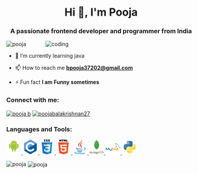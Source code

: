 <h1 align="center">Hi 👋, I'm Pooja</h1>
<h3 align="center">A passionate frontend developer and programmer from India</h3>
<img align="right" alt="coding" width="400" src="https://image.shutterstock.com/image-vector/cartoon-girl-brackets-working-on-260nw-261544175.jpg"/>
<p align="left"> <img src="https://komarev.com/ghpvc/?username=pooja&label=Profile%20views&color=0e75b6&style=flat" alt="pooja" /> 

- 🌱 I’m currently learning java

- 📫 How to reach me **bpooja37202@gmail.com**

- ⚡ Fun fact **I am Funny sometimes**

<h3 align="left">Connect with me:</h3>
<p align="left">
<a href="https://www.linkedin.com/in/pooja-b-0b78b3225" target="blank"><img align="center" src="https://raw.githubusercontent.com/rahuldkjain/github-profile-readme-generator/master/src/images/icons/Social/linked-in-alt.svg" alt="pooja b" height="30" width="40" /></a>
<a href="https://instagram.com/poojabalakrishnan27" target="blank"><img align="center" src="https://raw.githubusercontent.com/rahuldkjain/github-profile-readme-generator/master/src/images/icons/Social/instagram.svg" alt="poojabalakrishnan27" height="30" width="40" /></a>
</p>

<h3 align="left">Languages and Tools:</h3>
<p align="left"> <a href="https://developer.android.com" target="_blank" rel="noreferrer"> <img src="https://raw.githubusercontent.com/devicons/devicon/master/icons/android/android-original-wordmark.svg" alt="android" width="40" height="40"/> </a> <a href="https://www.cprogramming.com/" target="_blank" rel="noreferrer"> <img src="https://raw.githubusercontent.com/devicons/devicon/master/icons/c/c-original.svg" alt="c" width="40" height="40"/> </a> <a href="https://www.w3schools.com/css/" target="_blank" rel="noreferrer"> <img src="https://raw.githubusercontent.com/devicons/devicon/master/icons/css3/css3-original-wordmark.svg" alt="css3" width="40" height="40"/> </a> <a href="https://www.w3.org/html/" target="_blank" rel="noreferrer"> <img src="https://raw.githubusercontent.com/devicons/devicon/master/icons/html5/html5-original-wordmark.svg" alt="html5" width="40" height="40"/> </a> <a href="https://www.java.com" target="_blank" rel="noreferrer"> <img src="https://raw.githubusercontent.com/devicons/devicon/master/icons/java/java-original.svg" alt="java" width="40" height="40"/> </a> <a href="https://www.mongodb.com/" target="_blank" rel="noreferrer"> <img src="https://raw.githubusercontent.com/devicons/devicon/master/icons/mongodb/mongodb-original-wordmark.svg" alt="mongodb" width="40" height="40"/> </a> <a href="https://www.mysql.com/" target="_blank" rel="noreferrer"> <img src="https://raw.githubusercontent.com/devicons/devicon/master/icons/mysql/mysql-original-wordmark.svg" alt="mysql" width="40" height="40"/> </a> <a href="https://www.python.org" target="_blank" rel="noreferrer"> <img src="https://raw.githubusercontent.com/devicons/devicon/master/icons/python/python-original.svg" alt="python" width="40" height="40"/> </a> </p>

<p><img align="left" src="https://github-readme-stats.vercel.app/api/top-langs?username=pooja&show_icons=true&locale=en&layout=compact" alt="pooja" /></p>

<p>&nbsp;<img align="center" src="https://github-readme-stats.vercel.app/api?username=pooja&show_icons=true&locale=en" alt="pooja" /></p>
